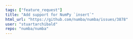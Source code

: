```yaml
---
tags: ["feature_request"]
title: "Add support for NumPy `insert`"
html_url: "https://github.com/numba/numba/issues/3878"
user: "stuartarchibald"
repo: "numba/numba"
---
```


